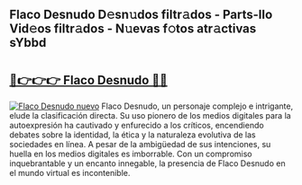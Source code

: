 ## Flaco Desnudo D𝚎sn𝚞dos filtr𝚊dos - Parts-lIo Vid𝚎os filtr𝚊dos - N𝚞evas f𝚘tos atr𝚊ctivas sYbbd

# <h2><a href="http://mb4119j.tromn.icu/?c=Flaco+Desnudo">🔗👉👉👉 Flaco Desnudo 🔗🔗</a></h2>

[![Flaco Desnudo nuevo](https://i.imgur.com/pEAQMta.gif)](http://mb4119j.tromn.icu/?c=Flaco+Desnudo)
Flaco Desnudo, un personaje complejo e intrigante, elude la clasificación directa. Su uso pionero de los medios digitales para la autoexpresión ha cautivado y enfurecido a los críticos, encendiendo debates sobre la identidad, la ética y la naturaleza evolutiva de las sociedades en línea. A pesar de la ambigüedad de sus intenciones, su huella en los medios digitales es imborrable. Con un compromiso inquebrantable y un encanto innegable, la presencia de Flaco Desnudo en el mundo virtual es incontenible.
